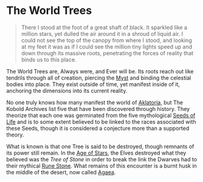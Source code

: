 # The World Trees

> There I stood at the foot of a great shaft of black. It sparkled like a million stars, yet dulled the air around it in a shroud of liquid air. I could not see the top of the canopy from where I stood, and looking at my feet it was as if I could see the million tiny lights speed up and down through its massive roots, penetrating the forces of reality that binds us to this place.

The World Trees are, Always were, and Ever will be. Its roots reach out like tendrils through all of creation, piercing the [Myst](../../../planes/myst) and binding the celestial bodies into place. They exist outside of time, yet manifest inside of it, anchoring the dimensions into its current reality.

No one truly knows how many manifest the world of [Aklatoria](../../../../geography/aklatoria), but The Kobold Archives list five that have been discovered through history. They theorize that each one was germinated from the five mythological [Seeds of Life](../../../../history/myths/seeds_of_life) and is to some extent believed to be linked to the races associated with these Seeds, though it is considered a conjecture more than a supported theory.

What is known is that one Tree is said to be destroyed, though remnants of its power still remain. In the [Age of Stars](../../../../history/ages/age_of_the_stars#the-destruction-of-the-tree), the Elves destroyed what they believed was the _Tree of Stone_ in order to break the link the Dwarves had to their mythical [Rune Stone](../../../magic/mythical_artifacts/rune_stone). What remains of this encounter is a burnt husk in the middle of the desert, now called [Agaea](../../../../geography/realms/agaea).